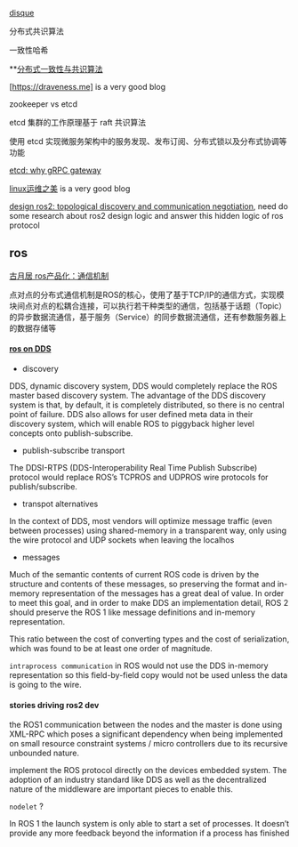 
[disque](https://github.com/antirez/disque)


分布式共识算法

一致性哈希

**[分布式一致性与共识算法](https://draveness.me/consensus/)


[https://draveness.me] is a very good blog

zookeeper vs  etcd 

etcd 集群的工作原理基于 raft 共识算法

使用 etcd 实现微服务架构中的服务发现、发布订阅、分布式锁以及分布式协调等功能


[etcd: why gRPC gateway](https://etcd.io/docs/v3.4.0/dev-guide/api_grpc_gateway/)





[linux运维之美](https://www.hi-linux.com/) is a very good blog 



[design ros2: topological discovery and communication negotiation](https://design.ros2.org/articles/discovery_and_negotiation.html), need do some research about ros2 design logic and answer this hidden logic of ros protocol


## ros 


[古月居 ros产品化：通信机制](https://www.guyuehome.com/1641)

点对点的分布式通信机制是ROS的核心，使用了基于TCP/IP的通信方式，实现模块间点对点的松耦合连接，可以执行若干种类型的通信，包括基于话题（Topic）的异步数据流通信，基于服务（Service）的同步数据流通信，还有参数服务器上的数据存储等

#### [ros on DDS](https://design.ros2.org/articles/ros_on_dds.html)

* discovery 

DDS, dynamic discovery system, DDS would completely replace the ROS master based discovery system. The advantage of the DDS discovery system is that, by default, it is completely distributed, so there is no central point of failure.  DDS also allows for user defined meta data in their discovery system, which will enable ROS to piggyback higher level concepts onto publish-subscribe.


* publish-subscribe transport 

The DDSI-RTPS (DDS-Interoperability Real Time Publish Subscribe) protocol would replace ROS’s TCPROS and UDPROS wire protocols for publish/subscribe.


* transpot alternatives 

In the context of DDS, most vendors will optimize message traffic (even between processes) using shared-memory in a transparent way, only using the wire protocol and UDP sockets when leaving the localhos


* messages 

Much of the semantic contents of current ROS code is driven by the structure and contents of these messages, so preserving the format and in-memory representation of the messages has a great deal of value. In order to meet this goal, and in order to make DDS an implementation detail, ROS 2 should preserve the ROS 1 like message definitions and in-memory representation.

This ratio between the cost of converting types and the cost of serialization, which was found to be at least one order of magnitude. 


`intraprocess communication` in ROS would not use the DDS in-memory representation so this field-by-field copy would not be used unless the data is going to the wire. 
 

#### stories driving ros2 dev 

the ROS1 communication between the nodes and the master is done using XML-RPC which poses a significant dependency when being implemented on small resource constraint systems / micro controllers due to its recursive unbounded nature. 
 
implement the ROS protocol directly on the devices embedded system. The adoption of an industry standard like DDS as well as the decentralized nature of the middleware are important pieces to enable this.

`nodelet` ?

In ROS 1 the launch system is only able to start a set of processes. It doesn’t provide any more feedback beyond the information if a process has finished




 
 
 

